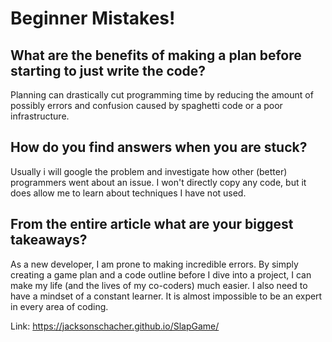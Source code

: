 # Beginner Mistakes!

## What are the benefits of making a plan before starting to just write the code?

Planning can drastically cut programming time by reducing the amount of possibly errors and confusion caused by spaghetti code or a poor infrastructure.

## How do you find answers when you are stuck?

Usually i will google the problem and investigate how other (better) programmers went about an issue. I won't directly copy any code, but it does allow me to learn about techniques I have not used.

## From the entire article what are your biggest takeaways?

As a new developer, I am prone to making incredible errors. By simply creating a game plan and a code outline before I dive into a project, I can make my life (and the lives of my co-coders) much easier. I also need to have a mindset of a constant learner. It is almost impossible to be an expert in every area of coding.

Link: https://jacksonschacher.github.io/SlapGame/